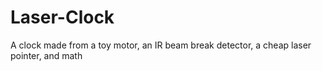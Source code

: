 # Laser-Clock
A clock made from a toy motor, an IR beam break detector, a cheap laser pointer, and math
